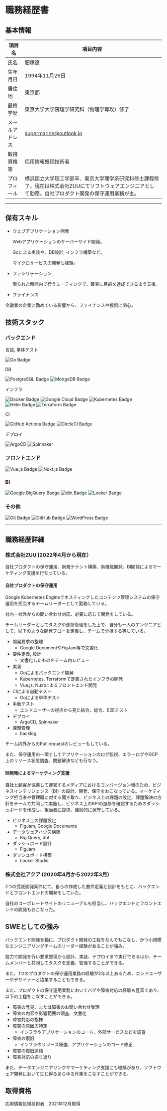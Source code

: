 
# 職務経歴書

## 基本情報

|項目名|項目内容|
|---|---|
|氏名|肥塚遼|
|生年月日|1994年11月26日|
|居住地|東京都|
|最終学歴|東京大学大学院理学研究科（物理学専攻）修了|
|メールアドレス|supermarine@outlook.jp|
|取得資格等|応用情報処理技術者|
|プロフィール|横浜国立大学理工学部卒、東京大学理学系研究科修士課程修了。現在は株式会社ZUUにてソフトウェアエンジニアとして勤務。自社プロダクト開発の保守運用業務が主。|

---

## 保有スキル

- ウェブアプリケーション開発

  Webアプリケーションのサーバーサイド開発。
 
  Goによる実装や、DB設計, インフラ構築など。
  
  マイクロサービスの開発も経験。
    
- ファシリテーション

  限られた時間内で行うミーティングで、確実に目的を達成できるよう支援。

- ファイナンス

金融業の企業に勤めている影響から、ファイナンスや投資に関心。

## 技術スタック

### バックエンド

言語, 単体テスト

![Go Badge](https://img.shields.io/badge/Go-00ADD8?logo=go&logoColor=fff&style=flat)

DB

![PostgreSQL Badge](https://img.shields.io/badge/PostgreSQL-4169E1?logo=postgresql&logoColor=fff&style=flat)
![MongoDB Badge](https://img.shields.io/badge/MongoDB-47A248?logo=mongodb&logoColor=fff&style=flat)

インフラ

![Docker Badge](https://img.shields.io/badge/Docker-2496ED?logo=docker&logoColor=fff&style=flat)
![Google Cloud Badge](https://img.shields.io/badge/Google%20Cloud-4285F4?logo=googlecloud&logoColor=fff&style=flat)
![Kubernetes Badge](https://img.shields.io/badge/Kubernetes-326CE5?logo=kubernetes&logoColor=fff&style=flat)
![Helm Badge](https://img.shields.io/badge/Helm-0F1689?logo=helm&logoColor=fff&style=flat)
![Terraform Badge](https://img.shields.io/badge/Terraform-844FBA?logo=terraform&logoColor=fff&style=flat)

CI

![GitHub Actions Badge](https://img.shields.io/badge/GitHub%20Actions-2088FF?logo=githubactions&logoColor=fff&style=flat)
![CircleCI Badge](https://img.shields.io/badge/CircleCI-343434?logo=circleci&logoColor=fff&style=flat)

デプロイ

![ArgoCD](https://img.shields.io/badge/Argo%20CD-1e0b3e?style=for-the-badge&logo=argo&logoColor=#d16044)
![Spinnaker](https://img.shields.io/badge/Spinnaker-139BB4?logo=spinnaker&logoColor=fff&style=flat)

### フロントエンド

![Vue.js Badge](https://img.shields.io/badge/Vue.js-4FC08D?logo=vuedotjs&logoColor=fff&style=flat)
![Nuxt.js Badge](https://img.shields.io/badge/Nuxt.js-00DC82?logo=nuxtdotjs&logoColor=fff&style=flat)

### BI

![Google BigQuery Badge](https://img.shields.io/badge/Google%20BigQuery-669DF6?logo=googlebigquery&logoColor=fff&style=flat)
![dbt Badge](https://img.shields.io/badge/dbt-FF694B?logo=dbt&logoColor=fff&style=flat)
![Looker Badge](https://img.shields.io/badge/Looker-4285F4?logo=looker&logoColor=fff&style=flat)

### その他

![Git Badge](https://img.shields.io/badge/Git-F05032?logo=git&logoColor=fff&style=flat)
![GitHub Badge](https://img.shields.io/badge/GitHub-181717?logo=github&logoColor=fff&style=flat)
![WordPress Badge](https://img.shields.io/badge/WordPress-21759B?logo=wordpress&logoColor=fff&style=flat)

---

## 職務経歴詳細

### 株式会社ZUU (2022年4月から現在）

自社プロダクトの保守運用、新規テナント構築、新機能開発、BI開発によるマーケティング支援を行なっている。

#### 自社プロダクトの保守運用

Google Kubernetes Engineでホスティングしたコンテンツ管理システムの保守運用を担当するチームリーダーとして勤務している。

社内・社外からの問い合わせ対応、必要に応じて開発をしている。

チームリーダーとしてタスクや進捗管理をした上で、自分も一人のエンジニアとして、以下のような開発フローを定義し、チームで分担する等している。

- 開発要求の整理
  - Google DocumentやFigJam等で文書化
- 要件定義, 設計
  - 文書化したものをチーム内レビュー
- 実装
  - Goによるバックエンド開発
  - Kubernetes, Terraformで定義されたインフラの開発
  - Vue.js, Nuxtによるフロントエンド開発
- CIによる自動テスト
  - Goによる単体テスト
- 手動テスト
  - エンドユーザーの視点から見た結合、総合、E2Eテスト
- デプロイ
  - ArgoCD, Spinnaker
- 課題管理
  - backlog

チーム内外からのPull requestのレビューもしている。

また、保守運用の一環としてアプリケーションのログ監視、エラーログやGCP上のリソース状態調査、問題解決なども行なう。

#### BI開発によるマーケティング支援

自社と顧客が協業して運営するメディアにおけるコンバージョン増のため、ビジネスインテリジェンス（BI）の設計、開発、保守をおこなっている。マーケティング担当者や管理職に対する聞き取り、ビジネス上の課題の設定、課題解決の方針をチームで共同して実施し、ビジネス上のKPIの進捗を確認するためのダッシュボードを作成し、担当者に提供、継続的に保守している。

- ビジネス上の課題設定
  - FigJam, Google Documents
- データウェアハウス構築
  - Big Query, dbt
- ダッシュボード設計
  - FigJam
- ダッシュボード構築
  - Looker Studio

### 株式会社アクア (2020年4月から2022年3月)

2つの受託開発案件にて、自らの作成した要件定義と設計をもとに、バックエンドとフロントエンドの開発をしていた。

自社のコーポレートサイトのリニューアルも担当し、バックエンドとフロントエンドの開発もおこなった。

## SWEとしての強み

バックエンド開発を軸に、プロダクト開発の工程をなんでもこなし、かつ小規模なエンジニアリングチームのリーダー経験があることが強み。

独力で開発を行い要求整理から設計、実装、デプロイまで実行できるほか、チームメンバーと共同してタスクを定義、管理することができる。

また、1つのプロダクトの保守運用業務の経験が2年以上あるため、エンドユーザーやデザイナーと協業することもできる。

また、プロダクトの保守運用業務においてバグや障害対応の経験も豊富であり、以下の工程をこなすことができる。

- 障害の発見、または障害のお問い合わせ受理
- 障害の内容や影響範囲の調査、文書化
- 障害対応の指揮
- 障害の原因の特定
  - インフラやアプリケーションのコード、外部サービスなどを調査
- 障害の復旧
  - インフラのリソース補強、アプリケーションのコード修正
- 障害の復旧連絡
- 障害対応の振り返り

また、データエンジニアリングやマーケティング支援にも経験があり、ソフトウェア開発において生じ得るあらゆる作業をこなすことができる。

## 取得資格

応用情報処理技術者　2021年12月取得

